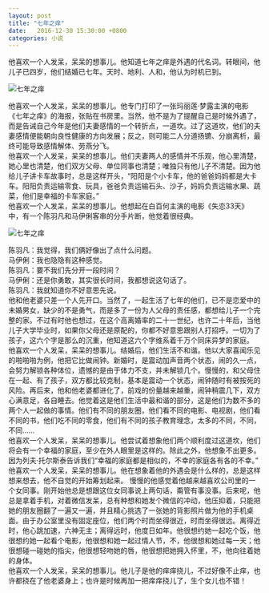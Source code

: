```yaml
---
layout: post
title: "七年之痒"
date:   2016-12-30 15:30:00 +0800
categories: 小说
---
```

​
他喜欢一个人发呆，呆呆的想事儿。他知道七年之痒是外遇的代名词。转眼间，他儿子已四岁，他们结婚已七年。天时、地利、人和，他认为时机已到。

![七年之痒](http://iamafool.net/images/story04_01.png)

他喜欢一个人发呆，呆呆的想事儿。他专门打印了一张玛丽莲·梦露主演的电影《七年之痒》的海报，张贴在书房里。当然，他不是为了提醒自己是时候外遇了，而是告诫自己今年是他们夫妻感情的一个转折点，一道坎。过了这道坎，他们的夫妻感情便能朝向良性健康的方向发展；反之，则可能二人分道扬镳、分崩离析，最终可能导致感情解体、劳燕分飞。  
他喜欢一个人发呆，呆呆的想事儿。他们夫妻两人的感情并不乐观，他心里清楚，她心里也清楚，他们双方父母、单位同事也清楚；唯独只有他儿子不清楚。因为他给儿子讲卡车故事时，总是这样开头，“阳阳是个小卡车，他的爸爸妈妈都是大卡车。阳阳负责运输零食、玩具，爸爸负责运输石头、沙子，妈妈负责运输水果、蔬菜，他们是幸福的卡车家庭。”  
他喜欢一个人发呆，呆呆的想事儿。他想起在白百何主演的电影《失恋33天》中，有一个陈羽凡和马伊俐客串的分手片断，他觉着很经典。

![七年之痒](http://iamafool.net/images/story04_02.jpg)

陈羽凡：我觉得，我们俩好像出了点什么问题。  
马伊俐：我也隐隐有这种感觉。  
陈羽凡：要不我们先分开一段时间？  
马伊俐：还是你勇敢，其实很长时间，我都想说这句话了。  
陈羽凡：我就知道你不好意思先说。  
他和他老婆只差一个人先开口。当然了，一起生活了七年的他们，已不是恋爱中的未婚男女，缺少的不是勇气，而是多了一份为人父母的责任感，都想给儿子一个完整的家。不过有时他也想过，在这个高离婚率的二十一世纪，也许二十年后，当他儿子大学毕业时，如果你父母还是原配的，你都不好意思跟别人打招呼。一切为了孩子，这六个字是那么的沉重，他知道这六个字维系着千万个同床异梦的家庭。  
他喜欢一个人发呆，呆呆的想事儿。结婚后，他们生活不和谐。他以大家喜闻乐见的啪啪啪为例，他把它比做闹钟。新婚时，是震动加声音两个状态，闹的久一点，会努力解锁各种体位，遗憾的是由于体力不支，并未解锁几个。慢慢的，和父母住在一起、有了孩子，双方都比较克制，基本是震动一个状态，闹钟随时有被按死的风险。再后来，他和他老婆都进化了，前戏的份量越来越重，闹钟稍震几下，双方心满意足，各自睡去。他觉着这是他们生活中最和谐的部分，这是他们为数不多的两个人一起做的事情。他们有不同的朋友圈，他们看不同的电影、电视剧，他们看不同的书，他们吃不同的零食，他们有不同的孩子教育理念，太多的不同，不同，不同……  
他喜欢一个人发呆，呆呆的想事儿。他尝试着想象他们两个顺利度过这道坎，他们将会有一个幸福的家庭，至少在外人眼里是这样的。除此之外，他想象不出更多。因为列夫·托尔斯泰告诉我们“幸福的家庭都是相似的，不幸的家庭各有各的不幸。”  
他喜欢一个人发呆，呆呆的想事儿。他在想象着他的外遇会是什么样的，总是这样想来想去，他不自觉的开始筹划起来。 慢慢的他感觉着他越来越喜欢公司里的一个女同事。刚开始他总是想跟这位女同事说上两句话，甭管有事没事。后来呢，他总是拿着手机，对着微信发呆，总有种想和她发个微信的冲动，他压抑着，只能把她的朋友圈翻了一遍又一遍，并且精心挑选了一张她的背影照片做为他的手机桌面。由于办公室里没有固定座位，他们两个时而坐得很近，时而坐得很远。离得近时，他心跳加速，六神无主；离得远时，他度日如年。他很想约她一起吃个饭，他很想约她一起看个电影，他很想和她一起过情人节，不，他很想和她过每一天；他很想碰一碰她的指尖，他很想轻吻她的唇，他很想把她拥入怀里，不，他向往着她的身体。  
他喜欢一个人发呆，呆呆的想事儿。他儿子是他的痒痒挠儿，不过好像不止痒，也许都挠在了他老婆身上；也许是时候再加一把痒痒挠儿了，生个女儿也不错！  

